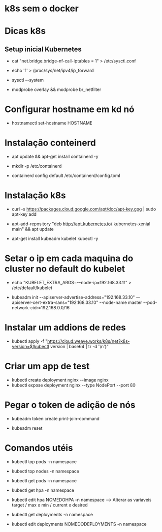 # k8s sem o docker

<h1> Dicas k8s </h1>

<h2> Setup inicial Kubernetes </h2> 

* cat "net.bridge.bridge-nf-call-iptables = 1" > /etc/sysctl.conf
* echo '1' > /proc/sys/net/ipv4/ip_forward
* sysctl --system

* modprobe overlay && modprobe br_netfilter


# Configurar hostname em kd nó

* hostnamectl set-hostname HOSTNAME

# Instalação conteinerd 
* apt update && apt-get install containerd -y

* mkdir -p /etc/containerd
* containerd config default  /etc/containerd/config.toml

# Instalação k8s

* curl -s https://packages.cloud.google.com/apt/doc/apt-key.gpg | sudo apt-key add
* apt-add-repository "deb http://apt.kubernetes.io/ kubernetes-xenial main" && apt update

* apt-get install kubeadm kubelet kubectl -y

# Setar o ip em cada maquina do cluster no default do kubelet

* echo "KUBELET_EXTRA_ARGS=--node-ip=192.168.33.11" > /etc/default/kubelet

* kubeadm init --apiserver-advertise-address="192.168.33.10" --apiserver-cert-extra-sans="192.168.33.10"  --node-name master --pod-network-cidr=192.168.0.0/16
 
 
# Instalar um addions de redes
* kubectl apply -f "https://cloud.weave.works/k8s/net?k8s-version=$(kubectl version | base64 | tr -d '\n')"
 
 
# Criar um app de test
* kubectl create deployment nginx --image nginx
* kubectl expose deployment nginx --type NodePort --port 80


# Pegar o token de adição de nós 

* kubeadm  token create print-join-command
 
* kubeadm reset 

# Comandos utéis 

* kubectl top pods -n namespace

* kubectl top nodes -n namespace

* kubectl get pods -n namespace

* kubectl get hpa -n namespace

* kubectl edit hpa  NOMEDOHPA -n namespace -->  Alterar as variaveis target / max e min / current e desired


* kubectl get deployments -n namespace

* kubectl edit deployments NOMEDODEPLOYMENTS -n namespace



